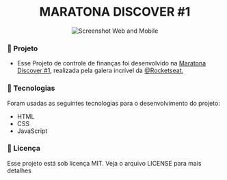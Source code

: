 <h1 align="center">MARATONA DISCOVER #1</h1>


<p align="center">
    <img src="https://github.com/YasminHernandes/maratona-discover/blob/master/dev-finances/screenshot/webAndMobileScreenshot-removebg-preview.png" alt="Screenshot Web and Mobile">
</p>


### :rocket: Projeto
- Esse Projeto de controle de finanças foi desenvolvido na [Maratona Discover #1](https://maratonadiscover.rocketseat.com.br/inscricao), realizada pela galera incrível da [@Rocketseat.](https://github.com/Rocketseat)

### :jigsaw: Tecnologias

Foram usadas as seguintes tecnologias para o desenvolvimento do projeto:

- HTML
- CSS
- JavaScript



### :memo: Licença

Esse projeto está sob licença MIT. Veja o arquivo LICENSE para mais detalhes



